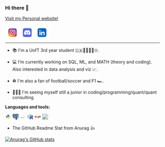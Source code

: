 ### Hi there 👋 


<a href="https://jamie1377.github.io/webpage.html">Visit my Personal website!</a>

<a href="https://www.instagram.com/wakinglions__/">
  <img align="left" alt="Jamie's Instagram" width="48px" src="https://github.com/Jamie1377/Jamie1377/blob/main/vecteezy_instagram-logo-transparent-png_21492161_981.png" />
</a>
<a href="https://discord.com/channels/@me/1079547666377228288">
  <img align="left" alt="Jamie's Discord" width="48px" src="https://github.com/Jamie1377/Jamie1377/blob/main/vecteezy_discord-logo-png-discord-icon-transparent-png_18930718_792.png" />
</a>


<a href="https://www.linkedin.com/in/yueyu10">
  <img align="left" alt="Jamie's LinkedIN" width="48px" src="https://github.com/Jamie1377/Jamie1377/blob/main/vecteezy_linkedin-logo-png-linkedin-icon-transparent-png_18930587_72.png" />
</a>

  
<br />     

<br> 




###


---- 


- 📚  I'm a UofT 3rd year student 🇨🇦🍁🍂🥶🧊☃️.
  
- 💻  I’m currently working on SQL, ML, and MATH (theory and coding). Also interested in data analysis and viz 📈.
  
- ⚽️  I'm also a fan of football/soccer and F1 🏎.
  
- 🧑🏻‍💻  I'm seeing myself still a junior in coding/programming/quant/quant consulting 
  

**Languages and tools:**  

<code><img height="20" src="https://raw.githubusercontent.com/github/explore/80688e429a7d4ef2fca1e82350fe8e3517d3494d/topics/python/python.png"></code>
<code><img height="20" src="https://raw.githubusercontent.com/github/explore/80688e429a7d4ef2fca1e82350fe8e3517d3494d/topics/postgresql/postgresql.png"></code>
<code><img height="20" src="https://raw.githubusercontent.com/github/explore/80688e429a7d4ef2fca1e82350fe8e3517d3494d/topics/mysql/mysql.png"></code>
<code><img height="20" src="https://raw.githubusercontent.com/github/explore/80688e429a7d4ef2fca1e82350fe8e3517d3494d/topics/r/r.png"></code>
<code><img height="20" src="https://raw.githubusercontent.com/github/explore/80688e429a7d4ef2fca1e82350fe8e3517d3494d/topics/git/git.png"></code>
<code><img height="20" width="20" src="https://github.com/Jamie1377/Jamie1377/assets/122959846/f0cc641d-306e-435a-ae40-aa2b84722ffb"></code>  
- The GitHub Readme Stat from Anurag 👍



  




[![Anurag's GitHub stats](https://github-readme-stats.vercel.app/api?username=Jamie1377&show=reviews,discussions_started,discussions_answered&show_icons=true&theme=dracula)](https://github.com/anuraghazra/github-readme-stats)






<!--
**Jamie1377/Jamie1377** is a ✨ _special_ ✨ repository because its `README.md` (this file) appears on your GitHub profile.

Here are some ideas to get you started:

- 🔭 I’m currently working on ...
- 🌱 I’m currently learning ...
- 👯 I’m looking to collaborate on ...
- 🤔 I’m looking for help with ...
- 💬 Ask me about ...
- 📫 How to reach me: ...
- 😄 Pronouns: ...
- ⚡ Fun fact: ...
-->
